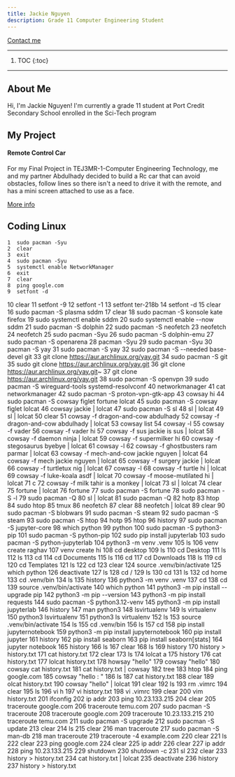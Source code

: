 ```yaml
---
title: Jackie Nguyen
description: Grade 11 Computer Engineering Student
---
```


<p align="left">
    <a href="https://mail.google.com/mail/u/0/?fs=1&to=760462@pdsb.net&tf=cm">Contact me</a>
</p>

* * *

1. TOC
{:toc}

* * *

## About Me
Hi, I'm Jackie Nguyen! I'm currently a grade 11 student at Port Credit Secondary School enrolled in the Sci-Tech program

## My Project
#### Remote Control Car
For my Final Project in TEJ3MR-1-Computer Engineering Technology, me and my partner Abdulhady decided to build a Rc car that can avoid obstacles, follow lines so there isn't a need to drive it with the remote, and has a mini screen attached to use as a face.

[More info](./console.md)

## Coding Linux

    1  sudo pacman -Syu
    2  clear
    3  exit
    4  sudo pacman -Syu
    5  systemctl enable NetworkManager
    6  exit
    7  clear
    8  ping google.com
    9  setfont -d
   10  clear
   11  setfont -9
   12  setfont -1
   13  setfont ter-218b
   14  setfont -d
   15  clear
   16  sudo pacman -S plasma sddm
   17  clear
   18  sudo pacman -S konsole kate firefox
   19  sudo systemctl enable sddm
   20  sudo systemctl enable --now sddm
   21  sudo pacman -S dolphin
   22  sudo pacman -S neofetch
   23  neofetch
   24  neofetch
   25  sudo pacman -Syu
   26  sudo pacman -S dolphin-emu
   27  sudo pacman -S openarena
   28  pacman -Syu
   29  sudo pacman -Syu
   30  pacman -S yay
   31  sudo pacman -S yay
   32  sudo pacman -S --needed base-devel git
   33  git clone https://aur.archlinux.org/yay.git
   34  sudo pacman -S git
   35  sudo git clone https://aur.archlinux.org/yay.git
   36  git clone https://aur.archlinux.org/yay.git~
   37  git clone https://aur.archlinux.org/yay.git
   38  sudo pacman -S openvpn
   39  sudo pacman -S wireguard-tools systemd-resolvconf
   40  networkmanager
   41  cat networkmanager
   42  sudo pacman -S proton-vpn-gtk-app
   43  cowsay hi
   44  sudo pacman -S cowsay figlet fortune lolcat
   45  sudo pacman -S cowsay figlet lolcat
   46  cowsay jackie | lolcat
   47  sudo pacman -S sl
   48  sl | lolcat
   49  sl | lolcat
   50  clear
   51  cowsay -f dragon-and-cow abdulhady
   52  cowsay -f dragon-and-cow abdulhady | lolcat
   53  cowsay list
   54  cowsay -l
   55  cowsay -f vader
   56  cowsay -f vader hi
   57  cowsay -f sus jackie is sus | lolcat
   58  cowsay -f daemon ninja | lolcat
   59  cowsay -f supermilker hi
   60  cowsay -f stegosaurus byebye | lolcat
   61  cowsay -l
   62  cowsay -f ghostbusters ram parmar | lolcat
   63  cowsay -f mech-and-cow jackie nguyen | lolcat
   64  cowsay -f mech jackie nguyen | lolcat
   65  cowsay -f surgery jackie | lolcat
   66  cowsay -f turtletux nig | lolcat
   67  cowsay -l
   68  cowsay -f turtle hi | lolcat
   69  cowsay -f luke-koala asdf | lolcat
   70  cowsay -f moose-mutilated hi | lolcat
   71   c
   72  cowsay -f milk tahir is a monkey | lolcat
   73  sl | lolcat
   74  clear
   75  fortune | lolcat
   76  fortune
   77  sudo pacman -S fortune
   78  sudo pacman -S -l
   79  sudo pacman -Q
   80  sl | lolcat
   81  sudo pacman -Q
   82  hotp
   83  htop
   84  sudo htop
   85  tmux
   86  neofetch
   87  clear
   88  neofetch | lolcat
   89  clear
   90  sudo pacman -S blobwars
   91  sudo pacman -S steam
   92  sudo pacman -S steam
   93  sudo pacman -S htop
   94  hotp
   95  htop
   96  history
   97  sudo pacman -S jupyter-core
   98  which python
   99  python
  100  sudo pacman -S python3-pip
  101  sudo pacman -S python-pip
  102  sudo pip install jupyterlab
  103  sudo pacman -S python-jupyterlab
  104  python3 -m venv .venv
  105  ls
  106  venv create raghav
  107  venv create hi
  108  cd desktop
  109  ls
  110  cd Desktop
  111  ls
  112  ls
  113  cd
  114  cd Documents
  115  ls
  116  cd
  117  cd Downloads
  118  ls
  119  cd
  120  cd Templates
  121  ls
  122  cd
  123  clear
  124  source .venv/bin/activate
  125  which python
  126  deactivate
  127  ls
  128  cd /
  129  ls
  130  cd
  131  ls
  132  cd home
  133  cd .venv/bin
  134  ls
  135  history
  136  python3 -m venv .venv
  137  cd
  138  cd
  139  source .venv/bin/activate
  140  which python
  141  python3 -m pip install --upgrade pip
  142  python3 -m pip --version
  143  python3 -m pip install requests
  144  sudo pacman -S python3.12-venv
  145  python3 -m pip install jupyterlab
  146  history
  147  man python3
  148  lsvirtualenv
  149  ls virtualenv
  150  python3 lsvirtualenv
  151  python3 ls virtualenv
  152  ls
  153  source .venv/bin/activate
  154  ls
  155  cd .venv/bin
  156  ls
  157  cd
  158  pip install jupyternotebook
  159  python3 -m pip install jupyternotebook
  160  pip install jupyter
  161  history
  162  pip install seaborn
  163  pip install seaborn[stats]
  164  jupyter notebook
  165  history
  166  ls
  167  clear
  168  ls
  169  history
  170  history > history.txt
  171  cat history.txt
  172  clear
  173  ls
  174  lolcat a
  175  history
  176  cat history.txt
  177  lolcat history.txt
  178  howsay "hello"
  179  cowsay "hello"
  180  cowsay cat history.txt
  181  cat history.txt | cowsay
  182  tree
  183  htop
  184  ping google.com
  185  cowsay "hello
:
"
  186  ls
  187  cat history.txt
  188  clear
  189  olcat history.txt
  190  cowsay "hello" | lolcat
  191  clear
  192  ls
  193  rm .vimrc
  194  clear
  195  ls
  196  vi h
  197  vi history.txt
  198  vi .vimrc
  199  clear
  200  vim history.txt
  201  ifconfig
  202  ip addr
  203  ping 10.23.133.215
  204  clear
  205  traceroute google.com
  206  traceroute temu.com
  207  sudo pacman -S traceroute
  208  traceroute google.com
  209  traceroute 10.23.133.215
  210  traceroute temu.com
  211  sudo pacman -S upgrade
  212  sudo pacman -S update
  213  clear
  214  ls
  215  clear
  216  man traceroute
  217  sudo pacman -S man-db
  218  man traceroute
  219  traceroute -4 example.com
  220  clear
  221  ls
  222  clear
  223  ping google.com
  224  clear
  225  ip addr
  226  clear
  227  ip addr
  228  ping 10.23.133.215
  229  shutdown
  230  shutdown -c
  231  sl
  232  clear
  233  history > history.txt
  234  cat history.txt | lolcat
  235  deactivate
  236  history
  237  history > history.txt
